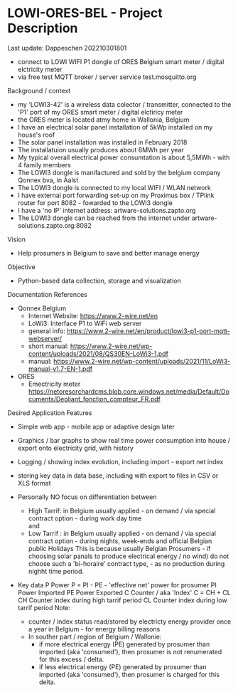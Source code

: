 # LOWI-ORES-BEL - Project Description

Last update: Dappeschen 202210301801

- connect to LOWI WIFI P1 dongle of ORES Belgium smart meter / digital elctricity meter
- via free test MQTT broker / server service test.mosquitto.org

Background / context
- my 'LOWI3-42' is a wireless data colector / transmitter, connected to the 'P1' port of my ORES smart meter / digital elctiricy meter
- the ORES meter is located atmy home in Wallonia, Belgium
- I have an electrical solar panel installation of 5kWp installed on my house's roof
- The solar panel installation was installed in February 2018
- The installatuion usually produces about 6MWh per year
- My typical overall electrical power consumtation is about 5,5MWh - with 4 family members
- The LOWI3 dongle is manifactured and sold by the belgium company Qonnex bva, in Aalst 
- The LOWI3 dongle is connected to my local WIFI / WLAN network
- I have external port forwarding set-up on my Proximus box / TPlink router for port 8082 - fowarded to the LOWI3 dongle
- I have a 'no IP' internet address: artware-solutions.zapto.org
- The LOWI3 dongle can be reached from the internet under artware-solutions.zapto.org:8082

Vision
- Help prosumers in Belgium to save and better manage energy

Objective
- Python-based data collection, storage and visualization

Documentation References
- Qonnex Belgium 
	* Internet Website:	https://www.2-wire.net/en
	* LoWi3: Interface P1 to WiFi web server
	* general info: 	https://www.2-wire.net/en/product/lowi3-p1-port-mqtt-webserver/
	* short manual:		https://www.2-wire.net/wp-content/uploads/2021/08/QS30EN-LoWi3-1.pdf
	* manual:			https://www.2-wire.net/wp-content/uploads/2021/11/LoWi3-manual-v1.7-EN-1.pdf
- ORES
	* Emectricity meter	https://netoresorchardcms.blob.core.windows.net/media/Default/Documents/Depliant_fonction_compteur_FR.pdf
	
Desired Application Features 
- Simple web app - mobile app or adaptive design later
- Graphics / bar graphs to show real time power consumption into house / export onto electricity grid, with history
- Logging / showing index evolution, including import - export net index
- storing key data in data base, including with export to files in CSV or XLS format
- Personally NO focus on differentiation between 
	* High Tarrif: in Belgium usually applied - on demand / via special contract option - during work day time  
	and
	* Low Tarrif :	in Belgium usually applied - on demand / via special contract option - during nights, week-ends and official Belgian public Holidays
  This is because usually Belgian Prosumers - if choosing solar panals to produce electrical energy / no wind) do not choose such a 'bi-horaire' contract type, - as no production during nighht time period. 
  
- Key data
	P	Power
	P = PI - PE - 'effective net' power for prosumer
		PI	Power Imported
		PE	Power Exported
	C	Counter / aka 'Index'
	C = CH + CL
		CH	Counter index during high tarrif period
		CL	Counter index during low tarrif period
	Note: 
	- counter / index status read/stored by electricty energy provider once a year in Belgium - for energy billing reasons
	- In souther part / region of Belgium / Wallonie: 
		* if more electrical energy (PE) generated by prosumer than imported (aka 'consumed'), then prosumer is not renumerated for this excess / delta.
		* if less electrical energy (PE) generated by prosumer than imported (aka 'consumed'), then prosumer is charged for this delta.
	
 	
	


